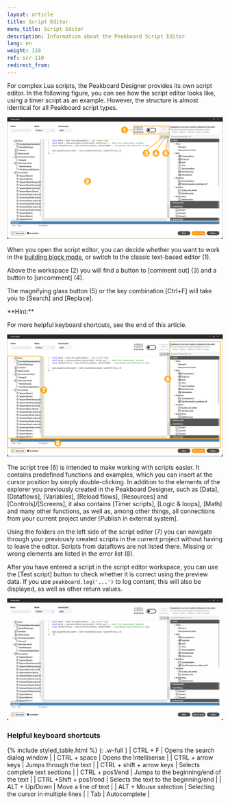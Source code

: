 ```yaml
---
layout: article
title: Script Editor
menu_title: Script Editor
description: Information about the Peakboard Script Editor
lang: en
weight: 110
ref: scr-110
redirect_from:
---
```


For complex Lua scripts, the Peakboard Designer provides its own script editor.
In the following figure, you can see how the script editor looks like, using a timer script as an example. However, the structure is almost identical for all Peakboard script types.

![Script editor](/assets/images/scripting/editor/en_script-editor-01.png)

When you open the script editor, you can decide whether you want to work in the [building block mode](/scripting/en-building-blocks.html), or switch to the classic text-based editor (1).

Above the workspace (2) you will find a button to [comment out] (3) and a button to [uncomment] (4).

The magnifying glass button (5) or the key combination [Ctrl+F] will take you to [Search] and [Replace].

<div class="box-tip" markdown="1">
**Hint:**

For more helpful keyboard shortcuts, see the end of this article.
</div>

![Skript-Editor](/assets/images/scripting/editor/en_script-editor-02.png)

The script tree (6) is intended to make working with scripts easier. It contains predefined functions and examples, which you can insert at the cursor position by simply double-clicking. In addition to the elements of the explorer you previously created in the Peakboard Designer, such as [Data], [Dataflows], [Variables], [Reload flows], [Resources] and [Controls]/[Screens], it also contains [Timer scripts], [Logic & loops], [Math] and many other functions, as well as, among other things, all connections from your current project under [Publish in external system].

Using the folders on the left side of the script editor (7) you can navigate through your previously created scripts in the current project without having to leave the editor. Scripts from dataflows are not listed there. Missing or wrong elements are listed in the error list (8).

After you have entered a script in the script editor workspace, you can use the [Test script] button to check whether it is correct using the preview data. If you use `peakboard.log('...')` to log content, this will also be displayed, as well as other return values.

![Test script](/assets/images/scripting/editor/en_script-editor-03.gif)

### Helpful keyboard shortcuts

{% include styled_table.html %}
{: .w-full }
| CTRL + F                  | Opens the search dialog window            |
| CTRL + space              | Opens the Intellisense                    |
| CTRL + arrow keys         | Jumps through the text                    |
| CTRL + shift + arrow keys | Selects complete text sections            |
| CTRL + pos1/end           | Jumps to the beginning/end of the text    |
| CTRL +Shift + pos1/end    | Selects the text to the beginning/end     |
| ALT + Up/Down             | Move a line of text                       |
| ALT + Mouse selection     | Selecting the cursor in multiple lines    |
| Tab                       | Autocomplete                              |
